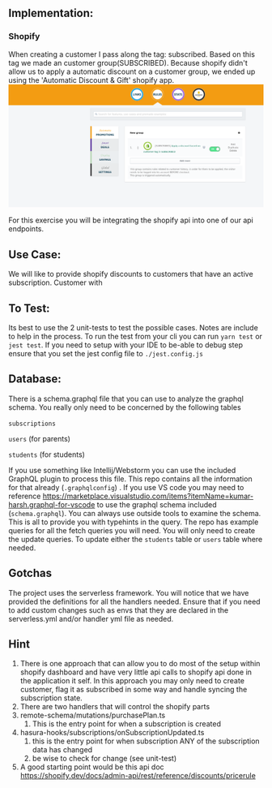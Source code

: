 ## Implementation:

### Shopify

When creating a customer I pass along the tag: subscribed.
Based on this tag we made an customer group(SUBSCRIBED).
Because shopify didn't allow us to apply a automatic discount on a customer group,
we ended up using the 'Automatic Discount & Gift' shopify app.
![automatic discount & gift setup](discount_setup.png)

For this exercise you will be integrating the shopify api into one of our api endpoints.

## Use Case:

We will like to provide shopify discounts to customers that have an active subscription.
Customer with

## To Test:

Its best to use the 2 unit-tests to test the possible cases. Notes are include to help in the process.
To run the test from your cli you can run `yarn test` or `jest test`. If you need to setup with your IDE to be-able to
debug step ensure that you set the jest config file to `./jest.config.js`

## Database:

There is a schema.graphql file that you can use to analyze the graphql schema. You really only need to be concerned
by the following tables

`subscriptions`

`users` (for parents)

`students` (for students)

If you use something like Intellij/Webstorm you can use the included GraphQL plugin to process this file. This
repo contains all the information for that already (`.graphqlconfig`) . If you use VS code you may need to reference
https://marketplace.visualstudio.com/items?itemName=kumar-harsh.graphql-for-vscode to use the graphql schema included
(`schema.graphql`). You can always use outside tools to examine the schema. This is all to provide you with typehints
in the query. The repo has example queries for all the fetch queries you will need. You will only need to create the
update queries. To update either the `students` table or `users` table where needed.

## Gotchas

The project uses the serverless framework. You will notice that we have provided the definitions for all the handlers
needed. Ensure that if you need to add custom changes such as envs that they are declared in the serverless.yml
and/or handler yml file as needed.

## Hint

1. There is one approach that can allow you to do most of the setup within shopify dashboard and have very little
   api calls to shopify api done in the application it self. In this approach you may only need to create customer, flag it as subscribed in some way and handle syncing the subscription state.
2. There are two handlers that will control the shopify parts
3. remote-schema/mutations/purchasePlan.ts
    1. This is the entry point for when a subscription is created
4. hasura-hooks/subscriptions/onSubscriptionUpdated.ts
    1. this is the entry point for when subscription ANY of the subscription data has changed
    2. be wise to check for change (see unit-test)
5. A good starting point would be this api doc https://shopify.dev/docs/admin-api/rest/reference/discounts/pricerule
